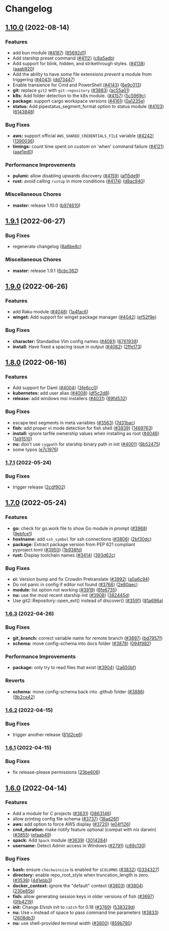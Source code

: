 # Changelog

## [1.10.0](https://github.com/starship/starship/compare/v1.9.1...v1.10.0) (2022-08-14)


### Features

* add bun module ([#4187](https://github.com/starship/starship/issues/4187)) ([85692d1](https://github.com/starship/starship/commit/85692d1bf6a8477b6879adaf8b51007389df4328))
* Add starship preset command ([#4112](https://github.com/starship/starship/issues/4112)) ([c8a5adb](https://github.com/starship/starship/commit/c8a5adb412e98b07017ffa0edea5554b0a23b840))
* Add support for blink, hidden, and strikethrough styles. ([#4138](https://github.com/starship/starship/issues/4138)) ([aaab920](https://github.com/starship/starship/commit/aaab920f88015eb0a44e6514bf19b1db2b14829f))
* Add the ability to have some file extensions *prevent* a module from triggering ([#4043](https://github.com/starship/starship/issues/4043)) ([dd73447](https://github.com/starship/starship/commit/dd73447329e637ee207b1103ecb6a4bdbdc89324))
* Enable transience for Cmd and PowerShell ([#4143](https://github.com/starship/starship/issues/4143)) ([6e9c013](https://github.com/starship/starship/commit/6e9c013e60e59660cb7ae6289af5ed129ca85996))
* **git:** replace `git2` with `git-repository` ([#3883](https://github.com/starship/starship/issues/3883)) ([ac55a01](https://github.com/starship/starship/commit/ac55a01d0ffe907ef7af48c9597c0bca4dbd8c69))
* **k8s:** Add folder detection to the k8s module. ([#4157](https://github.com/starship/starship/issues/4157)) ([5c5969c](https://github.com/starship/starship/commit/5c5969c50b2490309b7ae9f7e6f5f75ea04a512d))
* **package:** support cargo workspace versions ([#4161](https://github.com/starship/starship/issues/4161)) ([0a1235e](https://github.com/starship/starship/commit/0a1235e27944f152ca195c32e7eef8985d475989))
* **status:** Add pipestatus_segment_format option to status module ([#4103](https://github.com/starship/starship/issues/4103)) ([6143848](https://github.com/starship/starship/commit/61438484bdc76601a185298f14337cfb4d5b4e0b))


### Bug Fixes

* **aws:** support official `AWS_SHARED_CREDENTIALS_FILE` variable ([#4242](https://github.com/starship/starship/issues/4242)) ([1390036](https://github.com/starship/starship/commit/13900368826cf1aca160fd650f19cecc1a047372))
* **timings:** count time spent on custom on 'when' command failure ([#4121](https://github.com/starship/starship/issues/4121)) ([aae1ed0](https://github.com/starship/starship/commit/aae1ed04babf4c7d8baaad670c076947d7200675))


### Performance Improvements

* **pulumi:** allow disabling upwards discovery ([#4159](https://github.com/starship/starship/issues/4159)) ([af15de9](https://github.com/starship/starship/commit/af15de93c4494bb08d8c2cb3dbf54951f6bc9239))
* **rust:** avoid calling `rustup` in more conditions ([#4174](https://github.com/starship/starship/issues/4174)) ([d8ac940](https://github.com/starship/starship/commit/d8ac940098eb16417742723c627d0de864597410))


### Miscellaneous Chores

* **master:** release 1.10.0 ([b974610](https://github.com/starship/starship/commit/b9746100e2ee3746ea418e26ebc50494710a9d03))

## [1.9.1](https://github.com/starship/starship/compare/v1.9.0...v1.9.1) (2022-06-27)


### Bug Fixes

* regenerate changelog ([8a6be8c](https://github.com/starship/starship/commit/8a6be8c941de8e31330417bdb232204969a814ff))


### Miscellaneous Chores

* **master:** release 1.9.1 ([6cbc362](https://github.com/starship/starship/commit/6cbc3620c9ee7695fe1dabc067b6fd339b8d2526))

## [1.9.0](https://github.com/starship/starship/compare/v1.8.0...v1.9.0) (2022-06-26)


### Features

* add Raku module ([#4048](https://github.com/starship/starship/issues/4048)) ([1a4fac6](https://github.com/starship/starship/commit/1a4fac63f78c9408756c19eb26af5181a7cf537e))
* **winget:** Add support for winget package manager ([#4042](https://github.com/starship/starship/issues/4042)) ([ef52f9e](https://github.com/starship/starship/commit/ef52f9e77ec66f5189a18acfdce399882c37fdd8))


### Bug Fixes

* **character:** Standadise Vim config names ([#4081](https://github.com/starship/starship/issues/4081)) ([6761938](https://github.com/starship/starship/commit/67619386cdd7537f0ab9af77e701409e97a87917))
* **install:** Have fixed a spacing issue in output  ([#4082](https://github.com/starship/starship/issues/4082)) ([2ffe173](https://github.com/starship/starship/commit/2ffe1737f06db4ce89a21b2b5238f3ad76c94bca))

## [1.8.0](https://github.com/starship/starship/compare/v1.7.1...v1.8.0) (2022-06-16)


### Features

* Add support for Daml ([#4004](https://github.com/starship/starship/issues/4004)) ([3fe6cc0](https://github.com/starship/starship/commit/3fe6cc023cd52917ae60a4d06ee6f1f78baa19e7))
* **kubernetes:** add user alias ([#4008](https://github.com/starship/starship/issues/4008)) ([df5c2d8](https://github.com/starship/starship/commit/df5c2d8836622677460e34fa8082faa6b1a52835))
* **release:** add windows msi installers ([#4031](https://github.com/starship/starship/issues/4031)) ([89fd532](https://github.com/starship/starship/commit/89fd5320af248207e8b253790bd191d8daa88dbe))


### Bug Fixes

* escape text segments in meta variables ([#3563](https://github.com/starship/starship/issues/3563)) ([7d31bac](https://github.com/starship/starship/commit/7d31bac1cc3f39bd02f2e188e69283c566b816ed))
* **fish:** add proper vi mode detection for fish shell ([#3839](https://github.com/starship/starship/issues/3839)) ([1469763](https://github.com/starship/starship/commit/146976351ec804ab1594d5262a1e0dd2d2de4972))
* **install:** ignore tarfile ownership values when installing as root ([#4046](https://github.com/starship/starship/issues/4046)) ([1a91510](https://github.com/starship/starship/commit/1a91510beda1de2c3b149b7aacc0d76cf4652482))
* **nu:** don't use `cygpath` for starship binary path in init ([#4001](https://github.com/starship/starship/issues/4001)) ([9b52475](https://github.com/starship/starship/commit/9b52475e541f751e8c650587cd8c1615fe00b1d0))
* some typos ([e7c1976](https://github.com/starship/starship/commit/e7c19765282eb31daf85e5eba26e13828bc2f6c7))

### [1.7.1](https://github.com/starship/starship/compare/v1.7.0...v1.7.1) (2022-05-24)


### Bug Fixes

* trigger release ([2cdf902](https://github.com/starship/starship/commit/2cdf902b57cd16dba42d4026e2e740537a82b0ee))

## [1.7.0](https://github.com/starship/starship/compare/v1.6.3...v1.7.0) (2022-05-24)


### Features

* **go:** check for go.work file to show Go module in prompt ([#3968](https://github.com/starship/starship/issues/3968)) ([9ebfce1](https://github.com/starship/starship/commit/9ebfce1e366656bd1c199bb50cc7e1bd6cdb90ad))
* **hostname:** add `ssh_symbol` for ssh connections ([#3806](https://github.com/starship/starship/issues/3806)) ([2bf30dc](https://github.com/starship/starship/commit/2bf30dc89fbce6f4da37657b8af6077f15a543d0))
* **package:** Extract package version from PEP 621 compliant pyproject.toml ([#3950](https://github.com/starship/starship/issues/3950)) ([1b938fd](https://github.com/starship/starship/commit/1b938fd48420ceedf1e9886bd95ea738374680f7))
* **rust:** Display toolchain names ([#3414](https://github.com/starship/starship/issues/3414)) ([393d62c](https://github.com/starship/starship/commit/393d62c726573a0e6c351f422dbef4b17a5944bf))


### Bug Fixes

* **ci:** Version bump and fix Crowdin Pretranslate ([#3992](https://github.com/starship/starship/issues/3992)) ([a0a6c94](https://github.com/starship/starship/commit/a0a6c942fe3fc85d599aec883406224c9ecb589f))
* Do not panic in config if editor not found ([#3766](https://github.com/starship/starship/issues/3766)) ([2e80aec](https://github.com/starship/starship/commit/2e80aec5cb6f7376359e7a25a76a492a98717554))
* **module:** list option not working ([#3919](https://github.com/starship/starship/issues/3919)) ([6fe6735](https://github.com/starship/starship/commit/6fe6735927170b9f2aaa10cb84fa3a4d754e3bd6))
* **nu:** use the most recent starship init ([#3908](https://github.com/starship/starship/issues/3908)) ([382445d](https://github.com/starship/starship/commit/382445dc4d21d190959f5582fb9b9febe056299a))
* Use git2::Repository::open_ext() instead of discover() ([#3591](https://github.com/starship/starship/issues/3591)) ([81a696a](https://github.com/starship/starship/commit/81a696a914f6761d42b69f139018c3fa663ff197))

### [1.6.3](https://github.com/starship/starship/compare/v1.6.2...v1.6.3) (2022-04-26)


### Bug Fixes

* **git_branch:** correct variable name for remote branch ([#3897](https://github.com/starship/starship/issues/3897)) ([bd7957f](https://github.com/starship/starship/commit/bd7957f01c7fa2b14f068e4130f1aedea61f4a76))
* **schema:** move config-schema into docs folder ([#3878](https://github.com/starship/starship/issues/3878)) ([094f982](https://github.com/starship/starship/commit/094f982df184eecd85ea2832b3bf638629118c10))


### Performance Improvements

* **package:** only try to read files that exist ([#3904](https://github.com/starship/starship/issues/3904)) ([2a650bf](https://github.com/starship/starship/commit/2a650bfd140d561f955705cae124fb254ec549a1))


### Reverts

* **schema:** move config-schema back into .github folder ([#3886](https://github.com/starship/starship/issues/3886)) ([9b2ce42](https://github.com/starship/starship/commit/9b2ce4240c602df368f966996d870ef9197e65ac))

### [1.6.2](https://github.com/starship/starship/compare/v1.6.1...v1.6.2) (2022-04-15)


### Bug Fixes

* trigger another release ([81d2ce6](https://github.com/starship/starship/commit/81d2ce68ec05ea77151639267115d4daf73f5019))

### [1.6.1](https://github.com/starship/starship/compare/v1.6.0...v1.6.1) (2022-04-15)


### Bug Fixes

* fix release-please permissions ([23be606](https://github.com/starship/starship/commit/23be606516b5815fafea211aa59d2315ddb77df7))

## [1.6.0](https://github.com/starship/starship/compare/v1.5.4...v1.6.0) (2022-04-14)


### Features

* Add a module for C projects ([#3631](https://github.com/starship/starship/issues/3631)) ([0863146](https://github.com/starship/starship/commit/0863146f072ae8382be63db26dcf9ddeff967aea))
* allow printing config file schema ([#3737](https://github.com/starship/starship/issues/3737)) ([18ad26f](https://github.com/starship/starship/commit/18ad26f98dd1bfcc01e2b092a5b6165a7b093631))
* **aws:** add option to force AWS display ([#3720](https://github.com/starship/starship/issues/3720)) ([e04f126](https://github.com/starship/starship/commit/e04f126a107eba2e40009f21942c14894385d6b0))
* **cmd_duration:** make notify feature optional (compat with nix darwin) ([#3855](https://github.com/starship/starship/issues/3855)) ([efaab49](https://github.com/starship/starship/commit/efaab49e4753bee1ce90ad08311a1d4dc04052b8))
* **spack:** Add `Spack` module ([#3639](https://github.com/starship/starship/issues/3639)) ([3014284](https://github.com/starship/starship/commit/3014284e952f75deae87973cbe2763b7a0a0aab5))
* **username:** Detect Admin access in Windows ([#2791](https://github.com/starship/starship/issues/2791)) ([c89c130](https://github.com/starship/starship/commit/c89c13038a34a52291d253e6d4b15c0dd4aa5dfa))


### Bug Fixes

* **bash:** ensure `checkwinsize` is enabled for `$COLUMNS` ([#3832](https://github.com/starship/starship/issues/3832)) ([0334327](https://github.com/starship/starship/commit/03343272b778260016216266facd190936f9e7d3))
* **directory:** enable repo_root_style when truncation_length is zero. ([#3536](https://github.com/starship/starship/issues/3536)) ([441ebb3](https://github.com/starship/starship/commit/441ebb39b9cd451564959d259409d2395e7afb01))
* **docker_context:** ignore the "default" context ([#3803](https://github.com/starship/starship/issues/3803)) ([#3804](https://github.com/starship/starship/issues/3804)) ([230e85b](https://github.com/starship/starship/commit/230e85be37a0fc12999d1e6ff1209e7d5f99ecd1))
* **fish:** allow generating session keys in older versions of fish ([#3697](https://github.com/starship/starship/issues/3697)) ([0fb4219](https://github.com/starship/starship/commit/0fb421969058ec07a09f7c927dddc1258de75631))
* **init:** Change Elvish init to `catch` for 0.18 ([#3769](https://github.com/starship/starship/issues/3769)) ([538329d](https://github.com/starship/starship/commit/538329d9b406cd6358d0fe31d58e0c9f578ceffa))
* **nu:** Use `=` instead of space to pass command line parameters ([#3833](https://github.com/starship/starship/issues/3833)) ([2608db3](https://github.com/starship/starship/commit/2608db3a38b0dca13d91e94950fb4246b0ed1d82))
* **nu:** use shell-provided terminal width ([#3800](https://github.com/starship/starship/issues/3800)) ([859b780](https://github.com/starship/starship/commit/859b780b46780fdcac8141a9d165066880c36261))
